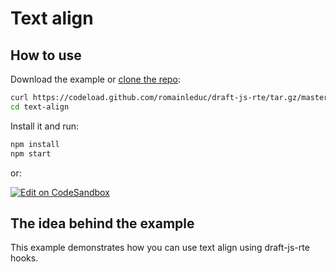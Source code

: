 # Text align

## How to use
Download the example or [clone the repo](https://github.com/romainleduc/draft-js-rte):

```sh
curl https://codeload.github.com/romainleduc/draft-js-rte/tar.gz/master | tar -xz --strip=2 draft-js-rte-master/examples/text-align
cd text-align
```

Install it and run:

```sh
npm install
npm start
```
or:

[![Edit on CodeSandbox](https://codesandbox.io/static/img/play-codesandbox.svg)](https://codesandbox.io/s/text-align-jy8wl)

## The idea behind the example

This example demonstrates how you can use text align using draft-js-rte hooks.

